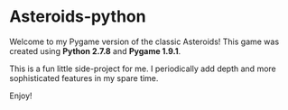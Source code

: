 # Asteroids-python

Welcome to my Pygame version of the classic Asteroids!
This game was created using **Python 2.7.8** and **Pygame 1.9.1**.

This is a fun little side-project for me. I periodically add depth and more sophisticated features in my spare time.

Enjoy!
